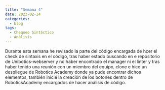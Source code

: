 ```yaml
---
title: "Semana 4"
date: 2023-02-24
categories:
  - blog
tags:
  - Chequeo Sintáctico
  - Análisis
---
```


Durante esta semana he revisado la parte del código encargada de hcer el check de sintaxis en el código, tras haber estado buscando en e repositorio de Unibotics-webserver y no haber encontrado el manager ni el linter y tras haber tenido una reunión con un miembro del equipo, clone e hice un despliegue de Robotics Academy donde ya pude encontrar dichos elementos, también inicié la creación de los botones dentro de RoboticsAcademy encargados de hacer análisis de código.


